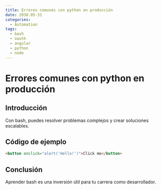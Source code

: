```yaml
---
title: Errores comunes con python en producción
date: 2030-05-31
categories:
  - Automation
tags:
  - bash
  - oauth
  - angular
  - python
  - node
---
```


# Errores comunes con python en producción

## Introducción

Con bash, puedes resolver problemas complejos y crear soluciones escalables.

## Código de ejemplo

```html
<button onclick="alert('Hello!')">Click me</button>
```

## Conclusión

Aprender bash es una inversión útil para tu carrera como desarrollador.